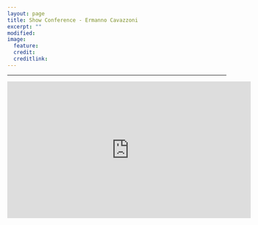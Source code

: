 ```yaml
---
layout: page
title: Show Conference - Ermanno Cavazzoni
excerpt: ""
modified: 
image:
  feature:
  credit: 
  creditlink: 
---
```


---



<iframe width="560" height="315" src="https://www.youtube.com/embed/68Unz4ycMMU" frameborder="0" allowfullscreen></iframe>
